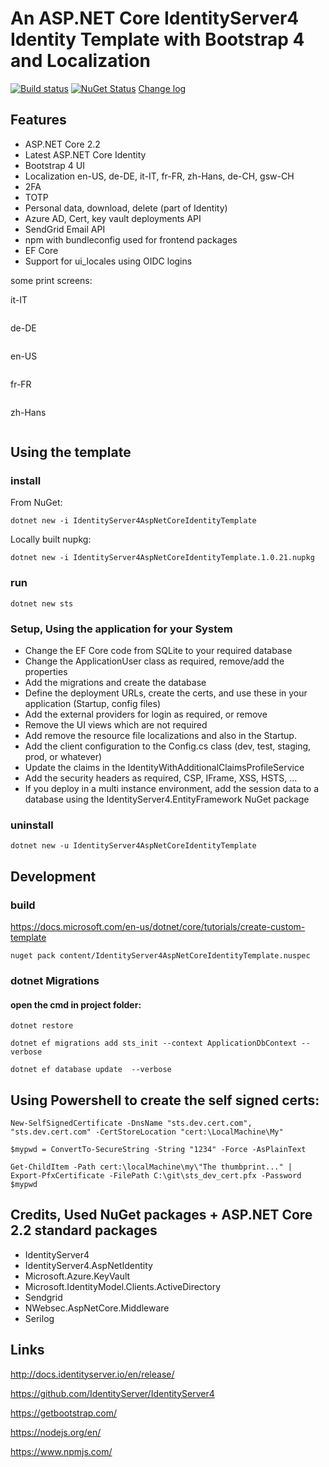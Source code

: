 # An ASP.NET Core IdentityServer4 Identity Template with Bootstrap 4 and Localization

 [![Build status](https://ci.appveyor.com/api/projects/status/ibm36ev49bpjf3o9?svg=true)](https://ci.appveyor.com/project/damienbod/identityserver4aspnetcoreidentitytemplate)      [![NuGet Status](http://img.shields.io/nuget/v/IdentityServer4AspNetCoreIdentityTemplate.svg?style=flat-square)](https://www.nuget.org/packages/IdentityServer4AspNetCoreIdentityTemplate/)  [Change log](https://github.com/damienbod/IdentityServer4AspNetCoreIdentityTemplate/blob/master/Changelog.md) 

## Features

- ASP.NET Core 2.2
- Latest ASP.NET Core Identity
- Bootstrap 4 UI
- Localization en-US, de-DE, it-IT, fr-FR, zh-Hans, de-CH, gsw-CH
- 2FA
- TOTP
- Personal data, download, delete (part of Identity)
- Azure AD, Cert, key vault deployments API
- SendGrid Email API
- npm with bundleconfig used for frontend packages
- EF Core 
- Support for ui_locales using OIDC logins

some print screens:

it-IT

<img src="https://github.com/damienbod/IdentityServer4AspNetCoreIdentityTemplate/blob/master/images/it-IT_template.png" alt=""  />

de-DE

<img src="https://github.com/damienbod/IdentityServer4AspNetCoreIdentityTemplate/blob/master/images/de-DE_template.png" alt="" />

en-US

<img src="https://github.com/damienbod/IdentityServer4AspNetCoreIdentityTemplate/blob/master/images/en-US_template.png" alt=""  />

fr-FR

<img src="https://github.com/damienbod/IdentityServer4AspNetCoreIdentityTemplate/blob/master/images/fr-FR_template.png" alt=""  />

zh-Hans

<img src="https://github.com/damienbod/IdentityServer4AspNetCoreIdentityTemplate/blob/master/images/zh-Hans_template.png" alt=""  />


## Using the template

### install

From NuGet:

```
dotnet new -i IdentityServer4AspNetCoreIdentityTemplate
```

Locally built nupkg:


```
dotnet new -i IdentityServer4AspNetCoreIdentityTemplate.1.0.21.nupkg
```

### run 

```
dotnet new sts
```

### Setup, Using the application for your System

- Change the EF Core code from SQLite to your required database
- Change the ApplicationUser class as required, remove/add the properties
- Add the migrations and create the database
- Define the deployment URLs, create the certs, and use these in your application (Startup, config files)
- Add the external providers for login as required, or remove
- Remove the UI views which are not required
- Add remove the resource file localizations and also in the Startup.
- Add the client configuration to the Config.cs class (dev, test, staging, prod, or whatever)
- Update the claims in the IdentityWithAdditionalClaimsProfileService
- Add the security headers as required, CSP, IFrame, XSS, HSTS, ...
- If you deploy in a multi instance environment, add the session data to a database using the IdentityServer4.EntityFramework NuGet package

### uninstall

```
dotnet new -u IdentityServer4AspNetCoreIdentityTemplate
```

## Development

### build

https://docs.microsoft.com/en-us/dotnet/core/tutorials/create-custom-template

```
nuget pack content/IdentityServer4AspNetCoreIdentityTemplate.nuspec
```

### dotnet Migrations

#### open the cmd in project folder:

```
dotnet restore

dotnet ef migrations add sts_init --context ApplicationDbContext --verbose

dotnet ef database update  --verbose
```

## Using Powershell to create the self signed certs:

```
New-SelfSignedCertificate -DnsName "sts.dev.cert.com", "sts.dev.cert.com" -CertStoreLocation "cert:\LocalMachine\My"

$mypwd = ConvertTo-SecureString -String "1234" -Force -AsPlainText

Get-ChildItem -Path cert:\localMachine\my\"The thumbprint..." | Export-PfxCertificate -FilePath C:\git\sts_dev_cert.pfx -Password $mypwd
```

## Credits, Used NuGet packages + ASP.NET Core 2.2 standard packages

- IdentityServer4
- IdentityServer4.AspNetIdentity
- Microsoft.Azure.KeyVault
- Microsoft.IdentityModel.Clients.ActiveDirectory
- Sendgrid
- NWebsec.AspNetCore.Middleware
- Serilog
	
## Links

http://docs.identityserver.io/en/release/

https://github.com/IdentityServer/IdentityServer4

https://getbootstrap.com/

https://nodejs.org/en/

https://www.npmjs.com/
